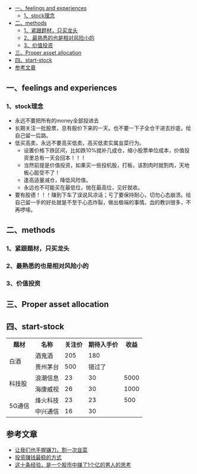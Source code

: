 

- [一、feelings and experiences](#一feelings-and-experiences)
  - [1、stock理念](#1stock理念)
- [二、methods](#二methods)
  - [1、紧跟题材，只买龙头](#1紧跟题材只买龙头)
  - [2、最熟悉的也是相对风险小的](#2最熟悉的也是相对风险小的)
  - [3、价值投资](#3价值投资)
- [三、Proper asset allocation](#三proper-asset-allocation)
- [四、start-stock](#四start-stock)
- [参考文章](#参考文章)

## 一、feelings and experiences
### 1、stock理念

- 永远不要把所有的money全部投进去
- 长期关注一批股票，总有股价下来的一天。也不要一下子全仓干进去抄底，给自己留一后路。
- 低买高卖，永远不要高买低卖，高买低卖实属韭菜行为。
  - 设置价格下跌区间，比如跌10%就补几成仓，缩小股票单位成本，价值投资里总有一天会回本！！！
  - 当然前提是价值投资，如果买一些投机股，打板，该割肉时就割肉，天地板心脏受不了！
  - 逢高适量减仓，降低风险值。
  - 永远也不可能买在最低位，抛在最高位，见好就收。
- 要有股德！！！赚到下车了误说风凉话；亏了要保持耐心，切勿心态崩溃。给自己留一手的好处就是不至于心态炸裂，做出极端的事情。血的教训很多，不再啰嗦。


## 二、methods
### 1、紧跟题材，只买龙头


### 2、最熟悉的也是相对风险小的


### 3、价值投资


## 三、Proper asset allocation



## 四、start-stock
<table>
	<tr>
	    <th>题材</th>
	    <th>名称</th>
	    <th>关注价</th>
      <th>期待入手价</th>
      <th>收益</th>
	</tr >
	<tr >
	    <td rowspan="2">白酒</td>
	    <td>酒鬼酒</td>
	    <td>205</td>
      <td>180</td>
      <td></td>
	</tr>
	<tr >
	    <td>贵州茅台</td>
	    <td>500</td>
      <td>错过了</td>
      <td></td>
	</tr>
	<tr>
	    <td rowspan="2">科技股</td>
	    <td>浪潮信息</td>
      <td>23</td>
      <td>30</td>
      <td>5000</td>
	</tr>
  <tr>
	    <td>海康威视</td>
      <td>26</td>
      <td>30</td>
      <td>1000</td>
	</tr>
  <tr>
      <td rowspan="2">5G通信</td>
	    <td>烽火科技</td>
      <td>23</td>
      <td>23</td>
      <td>500</td>
	</tr>
  <tr>
	    <td>中兴通信</td>
      <td>16</td>
      <td>30</td>
      <td></td>
	</tr>
	
</table>


## 参考文章
- [让我们也手握镰刀，割一次韭菜](https://mp.weixin.qq.com/s/hf0IyJ_WPZkNTu76CV31oQ)
- [投资赚钱最稳的方式](https://xueqiu.com/3457813508/157307995)
- [这十条经验，是一个股市中赚了1个亿的男人的思考](https://xueqiu.com/9047540546/162912955)
